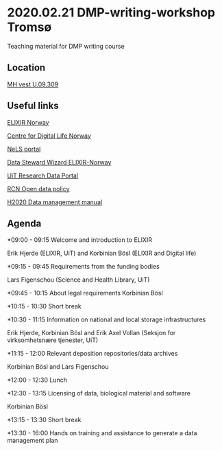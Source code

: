 2020.02.21 DMP-writing-workshop Tromsø 
======

Teaching material for DMP writing course

## Location
[MH vest U.09.309](http://bit.ly/3acHYns "MazeMap")

## Useful links

  [ELIXIR Norway](https://www.elixir-norway.org/)
  
  [Centre for Digital Life Norway](https://digitallifenorway.org/gb/)
  
  [NeLS portal](https://nels.bioinfo.no/)
  
  [Data Steward Wizard ELIXIR-Norway](https://elixir-no.ds-wizard.org/)
  
  [UiT Research Data Portal](https://en.uit.no/forskning/art?p_document_id=548687)
  
  [RCN Open data policy](https://www.forskningsradet.no/en/Adviser-research-policy/open-science/open-access-to-research-data/)
  
  [H2020 Data management manual](https://ec.europa.eu/research/participants/docs/h2020-funding-guide/cross-cutting-issues/open-access-data-management/data-management_en.htm)

## Agenda
*09:00 - 09:15 Welcome and introduction to ELIXIR
 
  Erik Hjerde (ELIXIR, UiT) and Korbinian Bösl (ELIXIR and Digital life)
  
*09:15 - 09:45 Requirements from the funding bodies
 
  Lars Figenschou (Science and Health Library, UiT)
  
*09:45 - 10:15 About legal requirements
  Korbinian Bösl
  
*10:15 - 10:30 Short break
 
*10:30 - 11:15 Information on national and local storage infrastructures
 
  Erik Hjerde, Korbinian Bösl and Erik Axel Vollan (Seksjon for virksomhetsnære tjenester, UiT)

*11:15 - 12:00 Relevant deposition repositories/data archives

  Korbinian Bösl and Lars Figenschou
  
*12:00 - 12:30 Lunch
 
*12:30 - 13:15 Licensing of data, biological material and software
 
  Korbinian Bösl
  
*13:15 - 13:30 Short break
 
*13:30 - 16:00 Hands on training and assistance to generate a data management plan
